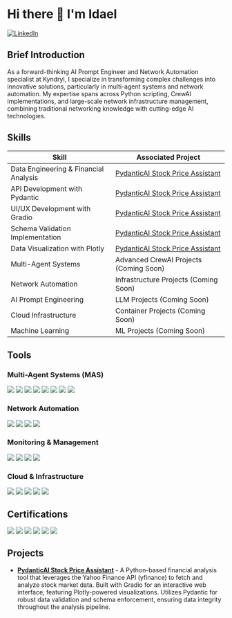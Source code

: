 # Hi there 👋 I'm Idael

[![LinkedIn](https://img.shields.io/badge/-LinkedIn-0072b1?style=for-the-badge&logo=linkedin&logoColor=white)](https://www.linkedin.com/in/idael-pineiro-46847551/)

## Brief Introduction
As a forward-thinking AI Prompt Engineer and Network Automation specialist at Kyndryl, I specialize in transforming complex challenges into innovative solutions, particularly in multi-agent systems and network automation. My expertise spans across Python scripting, CrewAI implementations, and large-scale network infrastructure management, combining traditional networking knowledge with cutting-edge AI technologies.

## Skills

| Skill | Associated Project |
|-------|-------------------|
| Data Engineering & Financial Analysis | [PydanticAI Stock Price Assistant](https://github.com/ProactiveAIAgents/PydanticAI_Stock_Price_Assistant) |
| API Development with Pydantic | [PydanticAI Stock Price Assistant](https://github.com/ProactiveAIAgents/PydanticAI_Stock_Price_Assistant) |
| UI/UX Development with Gradio | [PydanticAI Stock Price Assistant](https://github.com/ProactiveAIAgents/PydanticAI_Stock_Price_Assistant) |
| Schema Validation Implementation | [PydanticAI Stock Price Assistant](https://github.com/ProactiveAIAgents/PydanticAI_Stock_Price_Assistant) |
| Data Visualization with Plotly | [PydanticAI Stock Price Assistant](https://github.com/ProactiveAIAgents/PydanticAI_Stock_Price_Assistant) |
| Multi-Agent Systems | Advanced CrewAI Projects (Coming Soon) |
| Network Automation | Infrastructure Projects (Coming Soon) |
| AI Prompt Engineering | LLM Projects (Coming Soon) |
| Cloud Infrastructure | Container Projects (Coming Soon) |
| Machine Learning | ML Projects (Coming Soon) |

## Tools
### Multi-Agent Systems (MAS)
<div>
<img src="https://img.shields.io/badge/-CrewAI-FF6B6B?style=for-the-badge&logo=python&logoColor=white" />
<img src="https://img.shields.io/badge/-LangChain-32CD32?style=for-the-badge&logo=chainlink&logoColor=white" />
<img src="https://img.shields.io/badge/-OpenAI_API-412991?style=for-the-badge&logo=openai&logoColor=white" />
<img src="https://img.shields.io/badge/-Anthropic_API-00A0D1?style=for-the-badge&logo=data:image/svg+xml;base64,PHN2ZyB4bWxucz0iaHR0cDovL3d3dy53My5vcmcvMjAwMC9zdmciIHZpZXdCb3g9IjAgMCAyNCAyNCI+PC9zdmc+&logoColor=white" />
<img src="https://img.shields.io/badge/-HuggingFace-FFD21E?style=for-the-badge&logo=huggingface&logoColor=black" />
<img src="https://img.shields.io/badge/-Xai_(Grok)_API-000000?style=for-the-badge&logo=x&logoColor=white" />
<img src="https://img.shields.io/badge/-Groq_API-3DDC84?style=for-the-badge&logo=data:image/svg+xml;base64,PHN2ZyB4bWxucz0iaHR0cDovL3d3dy53My5vcmcvMjAwMC9zdmciIHZpZXdCb3g9IjAgMCAyNCAyNCI+PC9zdmc+&logoColor=white" />
<img src="https://img.shields.io/badge/-PydanticAI-E6484F?style=for-the-badge&logo=python&logoColor=white" />
</div>

### Network Automation
<div>
<img src="https://img.shields.io/badge/-DNAC-1679A7?style=for-the-badge&logo=cisco&logoColor=white" />
<img src="https://img.shields.io/badge/-Ansible_Tower-EE0000?style=for-the-badge&logo=ansible&logoColor=white" />
<img src="https://img.shields.io/badge/-ThousandEyes-00A0DF?style=for-the-badge&logo=cisco&logoColor=white" />
<img src="https://img.shields.io/badge/-Python_Scripting-3776AB?style=for-the-badge&logo=python&logoColor=white" />
</div>

### Monitoring & Management
<div>
<img src="https://img.shields.io/badge/-SolarWinds-F3BB1C?style=for-the-badge&logo=solarwinds&logoColor=white" />
<img src="https://img.shields.io/badge/-Nagios-EE0000?style=for-the-badge&logo=nagios&logoColor=white" />
<img src="https://img.shields.io/badge/-Cisco_Meraki-67B346?style=for-the-badge&logo=cisco&logoColor=white" />
<img src="https://img.shields.io/badge/-PRTG-0082C9?style=for-the-badge&logo=paessler&logoColor=white" />
</div>

### Cloud & Infrastructure
<div>
<img src="https://img.shields.io/badge/-TrueSight-0078D4?style=for-the-badge&logo=bmc&logoColor=white" />
<img src="https://img.shields.io/badge/-Aruba_AirWave-F5820D?style=for-the-badge&logo=aruba&logoColor=white" />
<img src="https://img.shields.io/badge/-IMC-00BCF2?style=for-the-badge&logoColor=white" />
<img src="https://img.shields.io/badge/-Kubernetes-326CE5?style=for-the-badge&logo=kubernetes&logoColor=white" />
<img src="https://img.shields.io/badge/-Google_Vertex_AI-4285F4?style=for-the-badge&logo=google-cloud&logoColor=white" />
</div>

## Certifications
<div>
<img src="https://img.shields.io/badge/-CCNP_R&S-1BA0D7?style=for-the-badge&logo=cisco&logoColor=white" />
<img src="https://img.shields.io/badge/-Network%2B-007ACC?style=for-the-badge&logo=CompTIA&logoColor=white" />
<img src="https://img.shields.io/badge/-Multi_AI_Agent_Systems-FF6B6B?style=for-the-badge&logo=crewai&logoColor=white" />
<img src="https://img.shields.io/badge/-Generative_AI_for_Everyone-00A67E?style=for-the-badge&logo=coursera&logoColor=white" />
<img src="https://img.shields.io/badge/-ChatGPT_for_Everyone-00A0EE?style=for-the-badge&logo=openai&logoColor=white" />
<img src="https://img.shields.io/badge/-Python_Programming-3776AB?style=for-the-badge&logo=python&logoColor=white" />
</div>

## Projects

- **[PydanticAI Stock Price Assistant](https://github.com/ProactiveAIAgents/PydanticAI_Stock_Price_Assistant)** - A Python-based financial analysis tool that leverages the Yahoo Finance API (yfinance) to fetch and analyze stock market data. Built with Gradio for an interactive web interface, featuring Plotly-powered visualizations. Utilizes Pydantic for robust data validation and schema enforcement, ensuring data integrity throughout the analysis pipeline.
